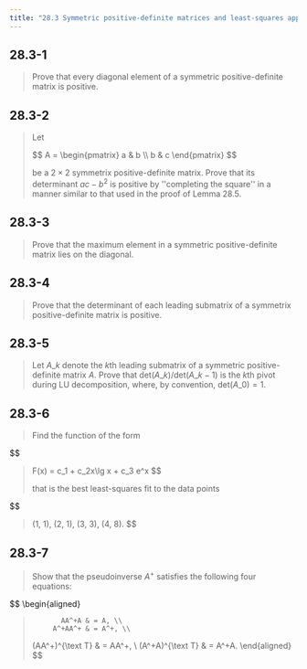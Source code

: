 ```yaml
---
title: "28.3 Symmetric positive-definite matrices and least-squares approximation"
---
```


## 28.3-1

> Prove that every diagonal element of a symmetric positive-definite matrix is positive.

## 28.3-2

> Let
>
> <div>
> $$
> A = 
> \begin{pmatrix} 
> a & b \\ 
> b & c 
> \end{pmatrix}
> $$
> </div>
> 
> be a $2 \times 2$ symmetrix positive-definite matrix. Prove that its determinant $ac - b^2$ is positive by ''completing the square'' in a manner similar to that used in the proof of Lemma 28.5.

## 28.3-3

> Prove that the maximum element in a symmetric positive-definite matrix lies on the diagonal.

## 28.3-4

> Prove that the determinant of each leading submatrix of a symmetrix positive-definite matrix is positive.

## 28.3-5

> Let $A\_k$ denote the $k$th leading submatrix of a symmetric positive-definite matrix $A$. Prove that $\text{det}(A\_k) / \text{det}(A\_{k - 1})$ is the $k$th pivot during $\text{LU}$ decomposition, where, by convention, $\text{det}(A\_0) = 1$.

## 28.3-6

> Find the function of the form
> 
> <div>
$$
> F(x) = c_1 + c_2x\lg x + c_3 e^x
> $$
> </div>
>
> that is the best least-squares fit to the data points
>
> <div>
$$
> (1, 1), (2, 1), (3, 3), (4, 8).
> $$
> </div>

## 28.3-7

> Show that the pseudoinverse $A^+$ satisfies the following four equations:
> 
> <div>
$$
\begin{aligned}
>            AA^+A & = A, \\
>          A^+AA^+ & = A^+, \\
> (AA^+)^{\text T} & = AA^+, \\
> (A^+A)^{\text T} & = A^+A.
> \end{aligned}
$$
</div>
